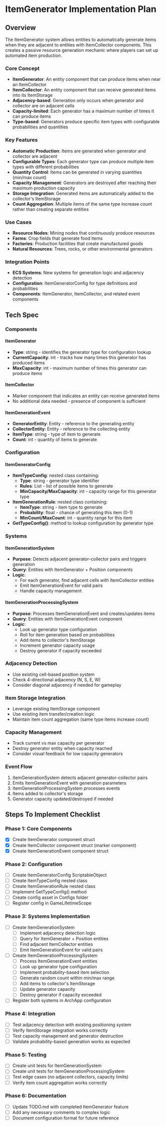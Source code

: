# ItemGenerator Implementation Plan

## Overview

The ItemGenerator system allows entities to automatically generate items when they are adjacent to entities with ItemCollector components. This creates a passive resource generation mechanic where players can set up automated item production.

### Core Concept
- **ItemGenerator**: An entity component that can produce items when near an ItemCollector
- **ItemCollector**: An entity component that can receive generated items into its ItemStorage
- **Adjacency-based**: Generation only occurs when generator and collector are on adjacent cells
- **Capacity-limited**: Each generator has a maximum number of times it can produce items
- **Type-based**: Generators produce specific item types with configurable probabilities and quantities

### Key Features
- **Automatic Production**: Items are generated when generator and collector are adjacent
- **Configurable Types**: Each generator type can produce multiple item types with different probabilities
- **Quantity Control**: Items can be generated in varying quantities (min/max count)
- **Capacity Management**: Generators are destroyed after reaching their maximum production capacity
- **Storage Integration**: Generated items are automatically added to the collector's ItemStorage
- **Count Aggregation**: Multiple items of the same type increase count rather than creating separate entities

### Use Cases
- **Resource Nodes**: Mining nodes that continuously produce resources
- **Farms**: Crop fields that generate food items
- **Factories**: Production facilities that create manufactured goods
- **Natural Resources**: Trees, rocks, or other environmental generators

### Integration Points
- **ECS Systems**: New systems for generation logic and adjacency detection
- **Configuration**: ItemGeneratorConfig for type definitions and probabilities
- **Components**: ItemGenerator, ItemCollector, and related event components

## Tech Spec

### Components

#### ItemGenerator
- **Type**: string - identifies the generator type for configuration lookup
- **CurrentCapacity**: int - tracks how many times this generator has produced items
- **MaxCapacity**: int - maximum number of times this generator can produce items

#### ItemCollector
- Marker component that indicates an entity can receive generated items
- No additional data needed - presence of component is sufficient

#### ItemGenerationEvent
- **GeneratorEntity**: Entity - reference to the generating entity
- **CollectorEntity**: Entity - reference to the collecting entity
- **ItemType**: string - type of item to generate
- **Count**: int - quantity of items to generate

### Configuration

#### ItemGeneratorConfig
- **ItemTypeConfig**: nested class containing:
  - **Type**: string - generator type identifier
  - **Rules**: List<ItemGenerationRule> - list of possible items to generate
  - **MinCapacity/MaxCapacity**: int - capacity range for this generator type
- **ItemGenerationRule**: nested class containing:
  - **ItemType**: string - item type to generate
  - **Probability**: float - chance of generating this item (0-1)
  - **MinCount/MaxCount**: int - quantity range for this item
- **GetTypeConfig()**: method to lookup configuration by generator type

### Systems

#### ItemGenerationSystem
- **Purpose**: Detects adjacent generator-collector pairs and triggers generation
- **Query**: Entities with ItemGenerator + Position components
- **Logic**: 
  - For each generator, find adjacent cells with ItemCollector entities
  - Emit ItemGenerationEvent for valid pairs
  - Handle capacity management

#### ItemGenerationProcessingSystem
- **Purpose**: Processes ItemGenerationEvent and creates/updates items
- **Query**: Entities with ItemGenerationEvent component
- **Logic**:
  - Look up generator type configuration
  - Roll for item generation based on probabilities
  - Add items to collector's ItemStorage
  - Increment generator capacity usage
  - Destroy generator if capacity exceeded

### Adjacency Detection
- Use existing cell-based position system
- Check 4-directional adjacency (N, S, E, W)
- Consider diagonal adjacency if needed for gameplay

### Item Storage Integration
- Leverage existing ItemStorage component
- Use existing item transfer/creation logic
- Maintain item count aggregation (same type items increase count)

### Capacity Management
- Track current vs max capacity per generator
- Destroy generator entity when capacity reached
- Consider visual feedback for low capacity generators

### Event Flow
1. ItemGenerationSystem detects adjacent generator-collector pairs
2. Emits ItemGenerationEvent with generation parameters
3. ItemGenerationProcessingSystem processes events
4. Items added to collector's storage
5. Generator capacity updated/destroyed if needed

## Steps To Implement Checklist

### Phase 1: Core Components
- [x] Create ItemGenerator component struct
- [x] Create ItemCollector component struct (marker component)
- [x] Create ItemGenerationEvent component struct

### Phase 2: Configuration
- [ ] Create ItemGeneratorConfig ScriptableObject
- [ ] Create ItemTypeConfig nested class
- [ ] Create ItemGenerationRule nested class
- [ ] Implement GetTypeConfig() method
- [ ] Create config asset in Configs folder
- [ ] Register config in GameLifetimeScope

### Phase 3: Systems Implementation
- [ ] Create ItemGenerationSystem
  - [ ] Implement adjacency detection logic
  - [ ] Query for ItemGenerator + Position entities
  - [ ] Find adjacent ItemCollector entities
  - [ ] Emit ItemGenerationEvent for valid pairs
- [ ] Create ItemGenerationProcessingSystem
  - [ ] Process ItemGenerationEvent entities
  - [ ] Look up generator type configuration
  - [ ] Implement probability-based item selection
  - [ ] Generate random count within min/max range
  - [ ] Add items to collector's ItemStorage
  - [ ] Update generator capacity
  - [ ] Destroy generator if capacity exceeded
- [ ] Register both systems in ArchApp configuration

### Phase 4: Integration
- [ ] Test adjacency detection with existing positioning system
- [ ] Verify ItemStorage integration works correctly
- [ ] Test capacity management and generator destruction
- [ ] Validate probability-based generation works as expected

### Phase 5: Testing
- [ ] Create unit tests for ItemGenerationSystem
- [ ] Create unit tests for ItemGenerationProcessingSystem
- [ ] Test edge cases (no adjacent collectors, capacity limits)
- [ ] Verify item count aggregation works correctly

### Phase 6: Documentation
- [ ] Update TODO.md with completed ItemGenerator feature
- [ ] Add any necessary comments to complex logic
- [ ] Document configuration format for future reference 